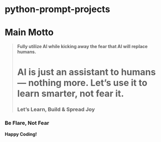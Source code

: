# python-prompt-projects
#  Main Motto  
> **Fully utilize AI while kicking away the fear that AI will replace humans.**  
># AI is just an assistant to humans — **nothing more**. Let’s use it to learn smarter, not fear it.
> 
> ###  Let’s Learn, Build & Spread Joy  
###  Be Flare, Not Fear  
**Happy Coding!** 

